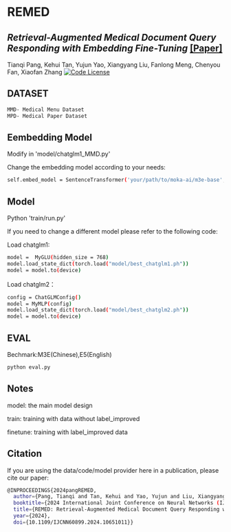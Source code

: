 # REMED
## _Retrieval-Augmented Medical Document Query Responding with Embedding Fine-Tuning_ [[Paper]](https://ieeexplore.ieee.org/document/10651011)
Tianqi Pang, Kehui Tan, Yujun Yao, Xiangyang Liu, Fanlong Meng, Chenyou Fan, Xiaofan Zhang
[![Code License](https://img.shields.io/badge/Code%20License-Apache_2.0-green.svg)](https://github.com/Aurora-tq/medical_retrieval/main/LICENSE) 

## DATASET
```sh
MMD- Medical Menu Dataset
MPD- Medical Paper Dataset
```

## Eembedding Model
Modify in 'model/chatglm1_MMD.py'

Change the embedding model according to your needs:
```sh
self.embed_model = SentenceTransformer('your/path/to/moka-ai/m3e-base', device)
```

## Model

Python 'train/run.py'

If you need to change a different model please refer to the following code:

Load chatglm1:
```sh
model =  MyGLU(hidden_size = 768)
model.load_state_dict(torch.load("model/best_chatglm1.ph"))
model = model.to(device)
```

Load chatglm2：
```sh
config = ChatGLMConfig()
model = MyMLP(config)
model.load_state_dict(torch.load("model/best_chatglm2.ph"))
model = model.to(device)
```

## EVAL
Bechmark:M3E(Chinese),E5(English)
```sh
python eval.py
```
## Notes
model: the main model design

train: training with data without label_improved

finetune: training with label_improved data

## Citation
If you are using the data/code/model provider here in a publication, please cite our paper:
```sh
@INPROCEEDINGS{2024pangREMED,
  author={Pang, Tianqi and Tan, Kehui and Yao, Yujun and Liu, Xiangyang and Meng, Fanlong and Fan, Chenyou and Zhang, Xiaofan},
  booktitle={2024 International Joint Conference on Neural Networks (IJCNN)}, 
  title={REMED: Retrieval-Augmented Medical Document Query Responding with Embedding Fine-Tuning}, 
  year={2024},
  doi={10.1109/IJCNN60899.2024.10651011}}
```






